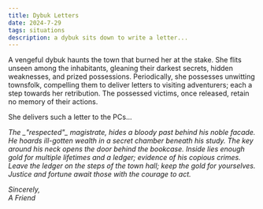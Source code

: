 ```yaml
---
title: Dybuk Letters
date: 2024-7-29
tags: situations
description: a dybuk sits down to write a letter...
---
```


A vengeful dybuk haunts the town that burned her at the stake. She flits unseen among the inhabitants, gleaning their darkest secrets, hidden weaknesses, and prized possessions. Periodically, she possesses unwitting townsfolk, compelling them to deliver letters to visiting adventurers; each a step towards her retribution. The possessed victims, once released, retain no memory of their actions.

She delivers such a letter to the PCs...

<i>
The _"respected"_ magistrate, hides a bloody past behind his noble facade. He hoards ill-gotten wealth in a secret chamber beneath his study. The key around his neck opens the door behind the bookcase. Inside lies enough gold for multiple lifetimes and a ledger; evidence of his copious crimes. Leave the ledger on the steps of the town hall; keep the gold for yourselves. Justice and fortune await those with the courage to act.

Sincerely,<br>
A Friend
</i>